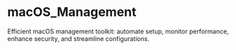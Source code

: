# macOS_Management
Efficient macOS management toolkit: automate setup, monitor performance, enhance security, and streamline configurations.
